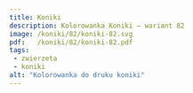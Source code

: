 ```yaml
---
title: Koniki
description: Kolorowanka Koniki – wariant 82
image: /koniki/82/koniki-82.svg
pdf:   /koniki/82/koniki-82.pdf
tags:
 - zwierzeta
 - koniki
alt: "Kolorowanka do druku koniki"
---
```

